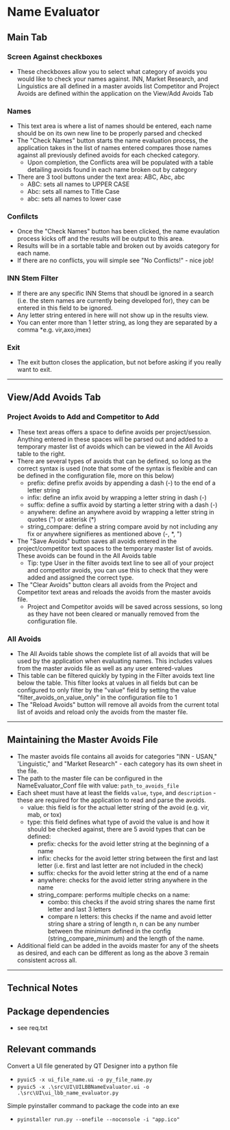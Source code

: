 # Name Evaluator


## Main Tab

### Screen Against checkboxes
* These checkboxes allow you to select what category of avoids you would like to check your names against.
	INN, Market Research, and Linguistics are all defined in a master avoids list
	Competitor and Project Avoids are defined within the application on the View/Add Avoids Tab

### Names

* This text area is where a list of names should be entered, each name should be on its own new line to be properly parsed and checked
* The "Check Names" button starts the name evaluation process, the application takes in the list of names entered compares those names against all previously defined avoids for each checked category.
	* Upon completion, the Conflicts area will be populated with a table detailing avoids found in each name broken out by category
* There are 3 tool buttons under the text area: ABC, Abc, abc
	* ABC: sets all names to UPPER CASE
	* Abc: sets all names to Title Case
	* abc: sets all names to lower case

### Confilcts

* Once the "Check Names" button has been clicked, the name evaulation process kicks off and the results will be output to this area.
* Results will be in a sortable table and broken out by avoids category for each name.
* If there are no conflicts, you will simple see "No Conflicts!" - nice job!

### INN Stem Filter
* If there are any specific INN Stems that shoudl be ignored in a search (i.e. the stem names are currently being developed for), they can be entered in this field to be ignored.
* Any letter string entered in here will not show up in the results view.
* You can enter more than 1 letter string, as long they are separated by a comma *e.g. vir,axo,imex)

### Exit
* The exit button closes the application, but not before asking if you really want to exit.

-----

## View/Add Avoids Tab

### Project Avoids to Add and Competitor to Add
* These text areas offers a space to define avoids per project/session. Anything entered in these spaces will be parsed out and added to a temporary master list of avoids which can be viewed in the All Avoids table to the right.
* There are several types of avoids that can be defined, so long as the correct syntax is used (note that some of the syntax is flexible and can be defined in the configuration file, more on this below)
	* prefix: define prefix avoids by appending a dash (-) to the end of a letter string
	* infix: define an infix avoid by wrapping a letter string in dash (-)
	* suffix: define a suffix avoid by starting a letter string with a dash (-)
	* anywhere: define an anywhere avoid by wrapping a letter string in quotes (") or asterisk (*)
	* string_compare: define a string compare avoid by not including any fix or anywhere signifieres as mentioned above (-, *, ")
* The "Save Avoids" button saves all avoids entered in the project/competitor text spaces to the temporary master list of avoids. These avoids can be found in the All Avoids table
	* Tip: type User in the filter avoids text line to see all of your project and competitor avoids, you can use this to check that they were added and assigned the correct type.
* The "Clear Avoids" button clears all avoids from the Project and Competitor text areas and reloads the avoids from the master avoids file.
	* Project and Competitor avoids will be saved across sessions, so long as they have not been cleared or manually removed from the configuration file.

### All Avoids
* The All Avoids table shows the complete list of all avoids that will be used by the application when evaluating names. This includes values from the master avoids file as well as any user entered-values
* This table can be filtered quickly by typing in the Filter avoids text line below the table. This filter looks at values in all fields but can be configured to only filter by the "value" field by setting the value "filter_avoids_on_value_only" in the configuration file to 1
* The "Reload Avoids" button will remove all avoids from the current total list of avoids and reload only the avoids from the master file.

-----

## Maintaining the Master Avoids File
* The master avoids file contains all avoids for categories "INN - USAN," 'Linguistic," and "Market Research" - each category has its own sheet in the file.
* The path to the master file can be configured in the NameEvaluator_Conf file with value: `path_to_avoids_file`
* Each sheet must have at least the fields `value`, `type`, and `description` - these are required for the application to read and parse the avoids.
    * value: this field is for the actual letter string of the avoid (e.g. vir, mab, or tox)
    * type: this field defines what type of avoid the value is and how it should be checked against, there are 5 avoid types that can be defined:
        * prefix: checks for the avoid letter string at the beginning of a name
        * infix: checks for the avoid letter string between the first and last letter (i.e. first and last letter are not included in the check)
        * suffix: checks for the avoid letter string at the end of a name
        * anywhere: checks for the avoid letter string anywhere in the name
        * string_compare: performs multiple checks on a name:
            * combo: this checks if the avoid string shares the name first letter and last 3 letters
            * compare n letters: this checks if the name and avoid letter string share a string of length n, n can be any number between the minimum defined in the config (string_compare_minimum) and the length of the name.
* Additional field can be added in the avoids master for any of the sheets as desired, and each can be different as long as the above 3 remain consistent across all.

-----

## Technical Notes

Package dependencies
-----
* see req.txt

Relevant commands
-----
Convert a UI file generated by QT Designer into a python file
* `pyuic5 -x ui_file_name.ui -o py_file_name.py`
* `pyuic5 -x .\src\UI\UILBBNameEvaluator.ui -o .\src\UI\ui_lbb_name_evaluator.py `

Simple pyinstaller command to package the code into an exe
* `pyinstaller run.py --onefile --noconsole -i "app.ico"`
